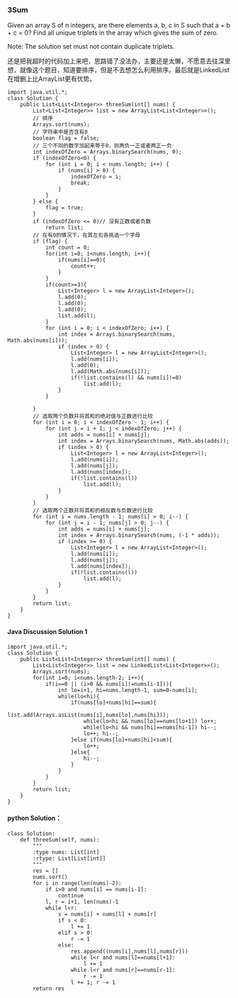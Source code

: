 ### 3Sum

Given an array S of n integers, are there elements a, b, c in S such that a + b + c = 0? Find all unique triplets in the array which gives the sum of zero.

Note: The solution set must not contain duplicate triplets.

还是把我超时的代码加上来吧，思路错了没法办，主要还是太懒，不愿意去往深里想，就像这个题目，知道要排序，但是不去想怎么利用排序。最后就是LinkedList在增删上比ArrayList更有优势。

	import java.util.*;
	class Solution {
	    public List<List<Integer>> threeSum(int[] nums) {
	        List<List<Integer>> list = new ArrayList<List<Integer>>();
			// 排序
			Arrays.sort(nums);
			// 字符串中是否含有0
			boolean flag = false;
			// 三个不同的数字加起来等于0，则两负一正或者两正一负
			int indexOfZero = Arrays.binarySearch(nums, 0);
			if (indexOfZero<0) {
				for (int i = 0; i < nums.length; i++) {
					if (nums[i] > 0) {
						indexOfZero = i;
						break;
					}
				}
			} else {
				flag = true;
			}
			if (indexOfZero <= 0)// 没有正数或者负数
				return list;
			// 在有0的情况下，在其左右各挑选一个字母
			if (flag) {
	            int count = 0;
	            for(int i=0; i<nums.length; i++){
	                if(nums[i]==0){
	                    count++;
	                }
	            }
	            if(count>=3){
	                List<Integer> l = new ArrayList<Integer>();
	                l.add(0);
	                l.add(0);
	                l.add(0);
	                list.add(l);
	            }
				for (int i = 0; i < indexOfZero; i++) {
					int index = Arrays.binarySearch(nums, Math.abs(nums[i]));
					if (index > 0) {
						List<Integer> l = new ArrayList<Integer>();
						l.add(nums[i]);
						l.add(0);
						l.add(Math.abs(nums[i]));
						if(!list.contains(l) && nums[i]!=0)
							list.add(l);
					}
				}
	
			}
			// 选取两个负数并将其和的绝对值与正数进行比较
			for (int i = 0; i < indexOfZero - 1; i++) {
				for (int j = i + 1; j < indexOfZero; j++) {
					int adds = nums[i] + nums[j];
					int index = Arrays.binarySearch(nums, Math.abs(adds));
					if (index > 0) {
						List<Integer> l = new ArrayList<Integer>();
						l.add(nums[i]);
						l.add(nums[j]);
						l.add(nums[index]);
						if(!list.contains(l))
							list.add(l);
					}
				}
			}
			// 选取两个正数并将其和的相反数与负数进行比较
			for (int i = nums.length - 1; nums[i] > 0; i--) {
				for (int j = i - 1; nums[j] > 0; j--) {
					int adds = nums[i] + nums[j];
					int index = Arrays.binarySearch(nums, (-1 * adds));
					if (index >= 0) {
						List<Integer> l = new ArrayList<Integer>();
						l.add(nums[i]);
						l.add(nums[j]);
						l.add(nums[index]);
						if(!list.contains(l))
							list.add(l);
					}
				}
			}
			return list;
	    }
	}

#### Java Discussion Solution 1

	import java.util.*;
	class Solution {
	    public List<List<Integer>> threeSum(int[] nums) {
	        List<List<Integer>> list = new LinkedList<List<Integer>>();
	        Arrays.sort(nums);
	        for(int i=0; i<nums.length-2; i++){
	            if(i==0 || (i>0 && nums[i]!=nums[i-1])){
	                int lo=i+1, hi=nums.length-1, sum=0-nums[i];
	                while(lo<hi){
	                    if(nums[lo]+nums[hi]==sum){
	                        list.add(Arrays.asList(nums[i],nums[lo],nums[hi]));
	                        while(lo<hi && nums[lo]==nums[lo+1]) lo++;
	                        while(lo<hi && nums[hi]==nums[hi-1]) hi--;
	                        lo++; hi--;
	                    }else if(nums[lo]+nums[hi]<sum){
	                        lo++;
	                    }else{
	                        hi--;
	                    }
	                }
	            }
	        }
	        return list;
	    }
	}

#### python Solution：

	class Solution:
	    def threeSum(self, nums):
	        """
	        :type nums: List[int]
	        :rtype: List[List[int]]
	        """
	        res = []
	        nums.sort()
	        for i in range(len(nums)-2):
	            if i>0 and nums[i] == nums[i-1]:
	                continue
	            l, r = i+1, len(nums)-1
	            while l<r:
	                s = nums[i] + nums[l] + nums[r]
	                if s < 0:
	                    l += 1
	                elif s > 0:
	                    r -= 1
	                else:
	                    res.append((nums[i],nums[l],nums[r]))
	                    while l<r and nums[l]==nums[l+1]:
	                        l += 1
	                    while l<r and nums[r]==nums[r-1]:
	                        r -= 1
	                    l += 1; r -= 1
	        return res